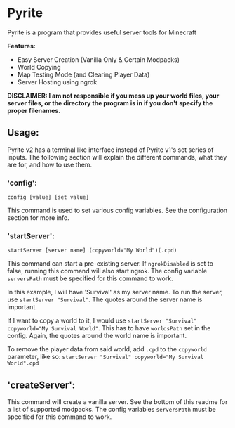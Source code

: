 # Pyrite

Pyrite is a program that provides useful server tools for Minecraft


**Features:**
* Easy Server Creation (Vanilla Only & Certain Modpacks)
* World Copying
* Map Testing Mode (and Clearing Player Data)
* Server Hosting using ngrok

**DISCLAIMER: I am not responsible if you mess up your world files, your server files, or the directory the program is in if you don't specify the proper filenames.**

## Usage:
Pyrite v2 has a terminal like interface instead of Pyrite v1's set series of inputs. 
The following section will explain the different commands, what they are for, and how to use them.

### 'config':
```config [value] [set value]```

This command is used to set various config variables. See the configuration section for more info.

### 'startServer':
```startServer [server name] (copyworld="My World")(.cpd)```

This command can start a pre-existing server. If `ngrokDisabled` is set to false, running this command will also start ngrok.
The config variable `serversPath` must be specified for this command to work.

In this example, I will have 'Survival' as my server name.
To run the server, use ```startServer "Survival"```. The quotes around the server name is important. 

If I want to copy a world to it, I would use ```startServer "Survival" copyworld="My Survival World"```.
This has to have `worldsPath` set in the config. Again, the quotes around the world name is important. 

To remove the player data from said world, add `.cpd` to the `copyworld` parameter, like so:
```startServer "Survival" copyworld="My Survival World".cpd```

## 'createServer':
This command will create a vanilla server. See the bottom of this readme for a list of supported modpacks.
The config variables `serversPath` must be specified for this command to work.


